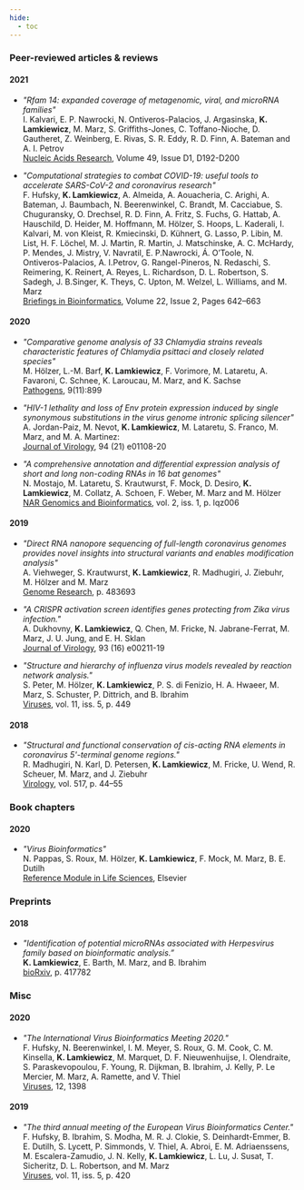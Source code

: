 ```yaml
---
hide:
  - toc
---
```


### Peer-reviewed articles & reviews

#### 2021

- *"Rfam 14: expanded coverage of metagenomic, viral, and microRNA families"*  
  I. Kalvari, E. P. Nawrocki, N. Ontiveros-Palacios, J. Argasinska, **K. Lamkiewicz**, M. Marz, S. Griffiths-Jones, C. Toffano-Nioche,
  D. Gautheret, Z. Weinberg, E. Rivas, S. R. Eddy, R. D. Finn, A. Bateman and A. I. Petrov  
  [Nucleic Acids Research](https://doi.org/10.1093/nar/gkaa1047), Volume 49, Issue D1, D192-D200

- *"Computational strategies to combat COVID-19: useful tools to accelerate SARS-CoV-2 and coronavirus research"*  
  F. Hufsky, **K. Lamkiewicz**, A. Almeida, A. Aouacheria, C. Arighi, A. Bateman, J. Baumbach, N. Beerenwinkel, C. Brandt, M. Cacciabue, S. Chuguransky, O. Drechsel, R. D. Finn, A. Fritz, S. Fuchs, G. Hattab, A. Hauschild, D. Heider, M. Hoffmann, M. Hölzer, S. Hoops, L. Kaderali, I. Kalvari, M. von Kleist, R. Kmiecinski, D. Kühnert, G. Lasso, P. Libin, M. List, H. F. Löchel, M. J. Martin, R. Martin, J. Matschinske, A. C. McHardy, P. Mendes, J. Mistry, V. Navratil, E. P.Nawrocki, Á. O’Toole, N. Ontiveros-Palacios, A. I.Petrov, G. Rangel-Pineros, N. Redaschi, S. Reimering, K. Reinert, A. Reyes, L. Richardson, D. L. Robertson, S. Sadegh, J. B.Singer, K. Theys, C. Upton, M. Welzel, L. Williams, and M. Marz  
  [Briefings in Bioinformatics](https://doi.org/10.1093/bib/bbaa232),  Volume 22, Issue 2, Pages 642–663


#### 2020

-	*"Comparative genome analysis of 33 Chlamydia strains reveals characteristic features of Chlamydia psittaci and closely related species"*  
  M. Hölzer, L.-M. Barf, **K. Lamkiewicz**, F. Vorimore, M. Lataretu, A. Favaroni, C. Schnee, K. Laroucau, M. Marz, and K. Sachse  
  [Pathogens](https://doi.org/10.3390/pathogens9110899), 9(11):899

-	*"HIV-1 lethality and loss of Env protein expression induced by single synonymous substitutions in the virus genome intronic splicing silencer"*  
  A. Jordan-Paiz, M. Nevot, **K. Lamkiewicz**, M. Lataretu, S. Franco, M. Marz, and M. A. Martinez:  
  [Journal of Virology](http://doi.org/10.1128/JVI.01108-20), 94 (21) e01108-20

-	*"A comprehensive annotation and differential expression analysis of short and long non-coding RNAs in 16 bat genomes"*  
  N. Mostajo, M. Lataretu, S. Krautwurst, F. Mock, D. Desiro, **K. Lamkiewicz**, M. Collatz, A. Schoen, F. Weber, M. Marz and M. Hölzer  
  [NAR Genomics and Bioinformatics](http://doi.org/10.1093/nargab/lqz006),  vol. 2, iss. 1, p. lqz006

#### 2019

- *"Direct RNA nanopore sequencing of full-length coronavirus genomes provides novel insights into structural variants and enables modification analysis"*  
  A. Viehweger, S. Krautwurst, **K. Lamkiewicz**, R. Madhugiri, J. Ziebuhr, M. Hölzer and M. Marz 	
  [Genome Research](https://doi.org/10.1101/gr.247064.118), p. 483693

-	*"A CRISPR activation screen identifies genes protecting from Zika virus infection."*  
  A. Dukhovny, **K. Lamkiewicz**, Q. Chen, M. Fricke, N. Jabrane-Ferrat, M. Marz, J. U. Jung, and E. H. Sklan  
  [Journal of Virology](http://doi.org/10.1128/JVI.00211-19),  93 (16) e00211-19

-	*"Structure and hierarchy of influenza virus models revealed by reaction network analysis."*  
  S. Peter, M. Hölzer, **K. Lamkiewicz**, P. S. di Fenizio, H. A. Hwaeer, M. Marz, S. Schuster, P. Dittrich, and B. Ibrahim  
  [Viruses](http://doi.org/10.3390/v11050449), vol. 11, iss. 5, p. 449

#### 2018

-	*"Structural and functional conservation of cis-acting RNA elements in coronavirus 5'-terminal genome regions."*  
  R. Madhugiri, N. Karl, D. Petersen, **K. Lamkiewicz**, M. Fricke, U. Wend, R. Scheuer, M. Marz, and J. Ziebuhr  
  [Virology](http://doi.org/10.1016/j.virol.2017.11.025), vol. 517, p. 44–55

### Book chapters

#### 2020

- *"Virus Bioinformatics"*  
  N. Pappas, S. Roux, M. Hölzer, **K. Lamkiewicz**, F. Mock, M. Marz, B. E. Dutilh  
  [Reference Module in Life Sciences](https://doi.org/10.1016/B978-0-12-814515-9.00034-5}), Elsevier

### Preprints

#### 2018
- *"Identification of potential microRNAs associated with Herpesvirus family based on bioinformatic analysis.”*  
  **K. Lamkiewicz**, E. Barth, M. Marz, and B. Ibrahim  
	[bioRxiv](http://doi.org/10.1101/417782), p. 417782

### Misc

#### 2020

-	*"The International Virus Bioinformatics Meeting 2020."*  
  F. Hufsky, N. Beerenwinkel, I. M. Meyer, S. Roux, G. M. Cook, C. M. Kinsella, **K. Lamkiewicz**, M. Marquet, D. F. Nieuwenhuijse,
	I. Olendraite, S. Paraskevopoulou, F. Young, R. Dijkman, B. Ibrahim, J. Kelly, P. Le Mercier, M. Marz, A. Ramette, and V. Thiel  
  [Viruses](https://doi.org/10.3390/v12121398), 12, 1398

#### 2019

- *"The third annual meeting of the European Virus Bioinformatics Center."*  
  F. Hufsky, B. Ibrahim, S. Modha, M. R. J. Clokie, S. Deinhardt-Emmer, B. E. Dutilh, S. Lycett, P. Simmonds,
	V. Thiel, A. Abroi, E. M. Adriaenssens, M. Escalera-Zamudio, J. N. Kelly, **K. Lamkiewicz**, L. Lu, J. Susat,
	T. Sicheritz, D. L. Robertson, and M. Marz	
  [Viruses](http://doi.org/10.3390/v11050420), vol. 11, iss. 5, p. 420